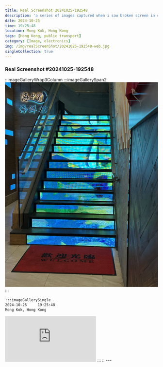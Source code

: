 ```yaml
---
title: Real Screenshot 20241025-192548
description: 'a series of images captured when i saw broken screen in city'
date: 2024-10-25
time: 19:25:48
location: Mong Kok, Hong Kong
tags: [Hong Kong, public transport]
category: [Image, electronics]
img: /img/realScreenShot/20241025-192548-web.jpg
singleCollection: true
---
```


### Real Screenshot #20241025-192548

::imageGalleryWrap3Column
    :::imageGallerySpan2
     ![Alttext](/img/realScreenShot/20241025-192548-web.jpg)
    :::
    
    :::imageGallerySingle
    2024-10-25     19:25:48  
    Mong Kok, Hong Kong  
   <iframe style="aspect-ratio: 9/16;" class="w-full " src="https://www.youtube.com/embed/l3zaXBrXtHs?si=13Uczr17mns5eR0J&amp;controls=0" title="YouTube video player" frameborder="0" allow="accelerometer; autoplay; clipboard-write; encrypted-media; gyroscope; picture-in-picture; web-share" allowfullscreen></iframe>
    :::
::
---